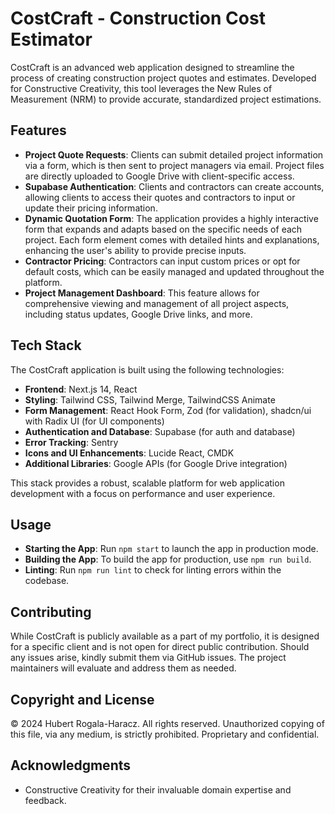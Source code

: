 # CostCraft - Construction Cost Estimator

CostCraft is an advanced web application designed to streamline the process of creating construction project quotes and estimates. Developed for Constructive Creativity, this tool leverages the New Rules of Measurement (NRM) to provide accurate, standardized project estimations.

## Features

- **Project Quote Requests**: Clients can submit detailed project information via a form, which is then sent to project managers via email. Project files are directly uploaded to Google Drive with client-specific access.
- **Supabase Authentication**: Clients and contractors can create accounts, allowing clients to access their quotes and contractors to input or update their pricing information.
- **Dynamic Quotation Form**: The application provides a highly interactive form that expands and adapts based on the specific needs of each project. Each form element comes with detailed hints and explanations, enhancing the user's ability to provide precise inputs.
- **Contractor Pricing**: Contractors can input custom prices or opt for default costs, which can be easily managed and updated throughout the platform.
- **Project Management Dashboard**: This feature allows for comprehensive viewing and management of all project aspects, including status updates, Google Drive links, and more.

## Tech Stack

The CostCraft application is built using the following technologies:

- **Frontend**: Next.js 14, React
- **Styling**: Tailwind CSS, Tailwind Merge, TailwindCSS Animate
- **Form Management**: React Hook Form, Zod (for validation), shadcn/ui with Radix UI (for UI components)
- **Authentication and Database**: Supabase (for auth and database)
- **Error Tracking**: Sentry
- **Icons and UI Enhancements**: Lucide React, CMDK
- **Additional Libraries**: Google APIs (for Google Drive integration)

This stack provides a robust, scalable platform for web application development with a focus on performance and user experience.

## Usage

- **Starting the App**: Run `npm start` to launch the app in production mode.
- **Building the App**: To build the app for production, use `npm run build`.
- **Linting**: Run `npm run lint` to check for linting errors within the codebase.

## Contributing

While CostCraft is publicly available as a part of my portfolio, it is designed for a specific client and is not open for direct public contribution. Should any issues arise, kindly submit them via GitHub issues. The project maintainers will evaluate and address them as needed.

## Copyright and License

&copy; 2024 Hubert Rogala-Haracz. All rights reserved. Unauthorized copying of this file, via any medium, is strictly prohibited. Proprietary and confidential.

## Acknowledgments

- Constructive Creativity for their invaluable domain expertise and feedback.
